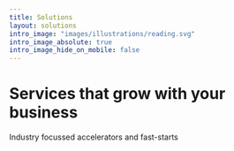 ```yaml
---
title: Solutions
layout: solutions
intro_image: "images/illustrations/reading.svg"
intro_image_absolute: true
intro_image_hide_on_mobile: false
---
```


# Services that grow with your business

Industry focussed accelerators and fast-starts

